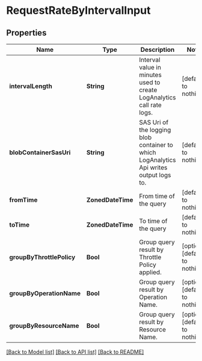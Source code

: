 # RequestRateByIntervalInput


## Properties
Name | Type | Description | Notes
------------ | ------------- | ------------- | -------------
**intervalLength** | **String** | Interval value in minutes used to create LogAnalytics call rate logs. | [default to nothing]
**blobContainerSasUri** | **String** | SAS Uri of the logging blob container to which LogAnalytics Api writes output logs to. | [default to nothing]
**fromTime** | **ZonedDateTime** | From time of the query | [default to nothing]
**toTime** | **ZonedDateTime** | To time of the query | [default to nothing]
**groupByThrottlePolicy** | **Bool** | Group query result by Throttle Policy applied. | [optional] [default to nothing]
**groupByOperationName** | **Bool** | Group query result by Operation Name. | [optional] [default to nothing]
**groupByResourceName** | **Bool** | Group query result by Resource Name. | [optional] [default to nothing]


[[Back to Model list]](../README.md#models) [[Back to API list]](../README.md#api-endpoints) [[Back to README]](../README.md)


